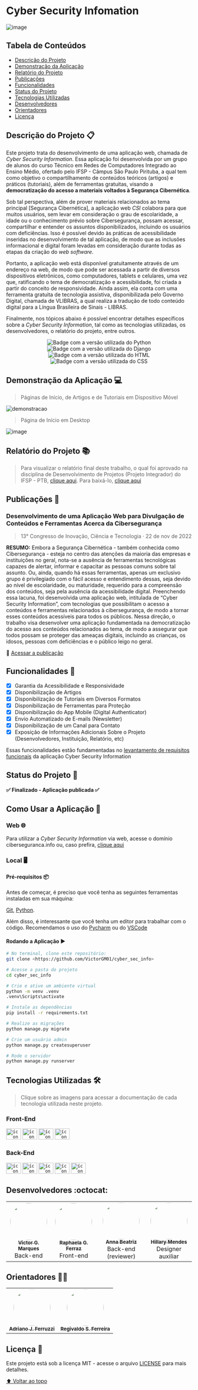 # Cyber Security Infomation
![image](https://user-images.githubusercontent.com/86068797/166588543-9ff49eb2-8926-4de9-8c27-27d4936941e7.png)


## Tabela de Conteúdos
* [Descrição do Projeto](#descrição-do-projeto-)
* [Demonstração da Aplicação](#demonstração-da-aplicação-)
* [Relatório do Projeto](#relatório-do-projeto-)
* [Publicações](#publicações-)
* [Funcionalidades](#funcionalidades-scroll)
* [Status do Projeto](#status-do-projeto-)
* [Tecnologias Utilizadas](#tecnologias-utilizadas-hammer_and_wrench)
* [Desenvolvedores](#desenvolvedores-octocat)
* [Orientadores](#orientadores-)
* [Licença](#licença-)

## Descrição do Projeto 📋
Este projeto trata do desenvolvimento de uma aplicação web, chamada de *Cyber Security Information*. Essa aplicação foi desenvolvida por um grupo de alunos do 
curso Técnico em Redes de Computadores Integrado ao Ensino Médio, ofertado pelo IFSP - Câmpus São Paulo Pirituba, 
a qual tem como objetivo o compartilhamento de conteúdos teóricos (artigos) e práticos (tutoriais), além de ferramentas gratuitas, 
visando a **democratização do acesso a materiais voltados à Segurança Cibernética**.

Sob tal perspectiva, além de prover materiais relacionados ao tema principal [Segurança Cibernética], a aplicação web *CSI* 
colabora para que muitos usuários, sem levar em consideração o grau de escolaridade, a idade ou o conhecimento prévio sobre Cibersegurança, possam acessar, 
compartilhar e entender os assuntos disponibilizados, incluindo os usuários com deficiências. Isso é possível devido às práticas de acessibilidade 
inseridas no desenvolvimento de tal aplicação, de modo que as inclusões informacional e digital foram levadas em consideração 
durante todas as etapas da criação do *web software*.

Portanto, a aplicação web está disponível gratuitamente através de um endereço na web, de modo que pode ser acessada a partir 
de diversos dispositivos eletrônicos, como computadores, tablets e celulares, uma vez que, ratificando o tema de democratização e acessibilidade, 
foi criada a partir do conceito de responsividade. Ainda assim, ela conta com uma ferramenta gratuita de tecnologia assistiva, disponibilizada 
pelo Governo Digital, chamada de VLIBRAS, a qual realiza a tradução de todo conteúdo digital para a Língua Brasileira de Sinais - LIBRAS.

Finalmente, nos tópicos abaixo é possível encontrar detalhes específicos sobre a *Cyber Security Information*, tal como as tecnologias utilizadas, 
os desenvolvedores, o relatório do projeto, entre outros.

<div align="center">
    <img alt="Badge com a versão utilizada do Python" src="https://img.shields.io/static/v1?label=PYTHON&message=3.9.9&color=blue&style=for-the-badge&logo=Python"/>
    <img alt="Badge com a versão utilizada do Django" src="https://img.shields.io/static/v1?label=DJANGO&message=4.0.1&color=brightgreen&style=for-the-badge&logo=DJANGO&logoColor=green"/>
    <img alt="Badge com a versão utilizada do HTML" src="https://img.shields.io/static/v1?label=HTML&message=V5&color=yellow&style=for-the-badge&logo=HTML5&logoColor=yellow"/>
    <img alt="Badge com a versão utilizada do CSS" src="https://img.shields.io/static/v1?label=CSS&message=V3&color=blue&style=for-the-badge&logo=CSS3&logoColor=blue"/>
</div>

## Demonstração da Aplicação 💻

> Páginas de Início, de Artigos e de Tutoriais em Dispositivo Móvel

![demonstracao](https://user-images.githubusercontent.com/86068797/197358539-06dd8d8a-2a37-43ca-9409-9db619570500.png)


> Página de Início em Desktop 

![image](https://user-images.githubusercontent.com/86068797/197358830-04419e74-b605-433e-9bec-7374bf3a2f7f.png)

## Relatório do Projeto 📚

> Para visualizar o relatório final deste trabalho, o qual foi aprovado na disciplina de Desenvolvimento de Projetos (Projeto Integrador) do IFSP - PTB, [clique aqui](relatorio.md). Para baixá-lo, [clique aqui](https://github.com/VictorGM01/cyber_sec_info/files/10255445/relatorio_projeto_cyber_security_information_2022.pdf)

## Publicações 🔬

### Desenvolvimento de uma Aplicação Web para Divulgação de Conteúdos e Ferramentas Acerca da Cibersegurança
> 13° Congresso de Inovação, Ciência e Tecnologia · 22 de nov de 2022

**RESUMO:** Embora a Segurança Cibernética - também conhecida como Cibersegurança - esteja no
centro das atenções da maioria das empresas e instituições no geral, nota-se a ausência de ferramentas
tecnológicas capazes de alertar, informar e capacitar as pessoas comuns sobre tal assunto. Ou, ainda,
quando há essas ferramentas, apenas um exclusivo grupo é privilegiado com o fácil acesso e
entendimento dessas, seja devido ao nível de escolaridade, ou maturidade, requerido para a
compreensão dos conteúdos, seja pela ausência da acessibilidade digital. Preenchendo essa lacuna, foi
desenvolvida uma aplicação web, intitulada de “Cyber Security Information”, com tecnologias que
possibilitam o acesso a conteúdos e ferramentas relacionados à cibersegurança, de modo a tornar esses
conteúdos acessíveis para todos os públicos. Nessa direção, o trabalho visa desenvolver uma aplicação
fundamentada na democratização do acesso aos conteúdos relacionados ao tema, de modo a assegurar
que todos possam se proteger das ameaças digitais, incluindo as crianças, os idosos, pessoas com
deficiências e o público leigo no geral.

🔎 [Acessar a publicação](http://ocs.ifsp.edu.br/index.php/conict/xiiiconict/paper/view/8254)

## Funcionalidades :scroll:

- [x] Garantia da Acessibilidade e Responsividade
- [x] Disponibilização de Artigos
- [x] Disponibilização de Tutoriais em Diversos Formatos
- [x] Disponibilização de Ferramentas para Proteção
- [x] Disponibilização do App Mobile (Digital Authenticator)
- [x] Envio Automatizado de E-mails (Newsletter)
- [x] Disponibilização de um Canal para Contato
- [x] Exposição de Informações Adicionais Sobre o Projeto (Desenvolvedores, Instituição, Relatório, etc)

Essas funcionalidades estão fundamentadas no [levantamento de requisitos funcionais](https://github.com/VictorGM01/cyber_sec_info/blob/main/relatorio.md#etapas-iniciais) da aplicação Cyber Security Information

## Status do Projeto 🔔
#### ✅ Finalizado - Aplicação publicada ✅

## Como Usar a Aplicação 🚀

### Web 🌐
Para utilizar a *Cyber Security Information* via web, acesse o domínio ciberseguranca.info ou, caso prefira, [clique aqui](https://www.ciberseguranca.info/)

### Local 🖥️
#### Pré-requisitos 📦
Antes de começar, é preciso que você tenha as seguintes ferramentas instaladas em sua máquina:

[Git](https://git-scm.com/), [Python](https://www.python.org/downloads/release/python-390/).

Além disso, é interessante que você tenha um editor para trabalhar com o código. Recomendamos o uso do [Pycharm](https://www.jetbrains.com/pycharm/download/#section=windows) ou do [VSCode](https://code.visualstudio.com/)

#### Rodando a Aplicação ▶
```bash
# No terminal, clone este repositório:
git clone <https://github.com/VictorGM01/cyber_sec_info>

# Acesse a pasta do projeto
cd cyber_sec_info

# Crie e ative um ambiente virtual
python -m venv .venv
.venv\Scripts\activate

# Instale as dependências
pip install -r requirements.txt

# Realize as migrações
python manage.py migrate

# Crie um usuário admin
python manage.py createsuperuser

# Rode o servidor
python manage.py runserver
```

## Tecnologias Utilizadas :hammer_and_wrench:

> Clique sobre as imagens para acessar a documentação de cada tecnologia utilizada neste projeto.

### Front-End

<code><a title="HTML5" href="https://www.w3schools.com/html/default.asp"><img alt="ícone html" height="30" width="40" src="https://cdn.jsdelivr.net/gh/devicons/devicon/icons/html5/html5-original.svg"></a></code>
<code><a title="CSS3" href="https://www.w3schools.com/css/default.asp"><img alt="ícone css" height="30" width="40" src="https://cdn.jsdelivr.net/gh/devicons/devicon/icons/css3/css3-original.svg"></a></code>
<code><a title="JavaScript" href="https://www.w3schools.com/js/default.asp"><img alt="ícone javascript" height="30" width="40" src="https://cdn.jsdelivr.net/gh/devicons/devicon/icons/javascript/javascript-original.svg" /></a></code>
<code><a title="JQuery" href="https://www.w3schools.com/jquery/default.asp"><img alt="ícone jquery" height="30" width="40" src="https://cdn.jsdelivr.net/gh/devicons/devicon/icons/jquery/jquery-plain-wordmark.svg" /></a></code>

### Back-End

<code><a title="Python" href="https://www.w3schools.com/python/default.asp"><img alt="ícone python" height="30" width="40" src="https://cdn.jsdelivr.net/gh/devicons/devicon/icons/python/python-original.svg"></a></code>
<code><a title="Django" href="https://docs.djangoproject.com/en/4.1/"><img alt="ícone django" height="30" width="40" src="https://cdn.jsdelivr.net/gh/devicons/devicon/icons/django/django-plain.svg"></a></code>
<code><a title="SQLite" href="https://www.sqlite.org/docs.html"><img alt="ícone sqlite" height="30" width="40" src="https://cdn.jsdelivr.net/gh/devicons/devicon/icons/sqlite/sqlite-original.svg"></a></code>
<code><a title="ClearDB MySQL" href="https://devcenter.heroku.com/articles/cleardb"><img alt="ícone mysql" height="30" width="40" src="https://cdn.jsdelivr.net/gh/devicons/devicon/icons/mysql/mysql-original-wordmark.svg"></a></code>
<code><a title="Heroku" href="https://devcenter.heroku.com/categories/reference"><img alt="ícone heroku" height="30" width="40" src="https://cdn.jsdelivr.net/gh/devicons/devicon/icons/heroku/heroku-plain.svg"></a></code>

## Desenvolvedores :octocat:
<table>
    <tr>
    <td align="center"><a href="https://github.com/VictorGM01"><img style="border-radius: 50%;" src="https://avatars.githubusercontent.com/u/86068797?v=4" width="100px;" alt=""/><br><sub><b>Victor G. Marques</b></sub></a><br />Back-end</td>
    <td align="center"><a href="https://github.com/raphaelaferraz"><img style="border-radius: 50%;" src="https://avatars.githubusercontent.com/u/86068799?v=4" width="100px;" alt=""/><br><sub><b>Raphaela G. Ferraz</b></sub></a><br>Front-end</td>
    <td align="center"><a href="https://github.com/Anninha1411"><img style="border-radius: 50%;" src="https://avatars.githubusercontent.com/u/86080382?v=4" width="100px;" alt=""/><br><sub><b>Anna Beatriz</b></sub></a><br>Back-end (reviewer)</td>
    <td align="center"><a href="https://github.com/heyyyhill"><img style="border-radius: 50%;" src="https://avatars.githubusercontent.com/u/85965087?v=4" width="100px;" alt=""/><br><sub><b>Hillary Mendes</b></sub></a><br>Designer auxiliar</td>
    </tr>
</table>

## Orientadores 👨‍🔬
<table>
    <tr>
    <td align="center"><a href="https://github.com/adrianoferruzzi"><img style="border-radius: 50%;" src="https://avatars.githubusercontent.com/u/16050067?v=4" width="100px;" alt=""/><br><sub><b>Adriano J. Ferruzzi</b></sub></a></td>
    <td align="center"><a href="https://github.com/regivaldo717"><img style="border-radius: 50%;" src="https://avatars.githubusercontent.com/u/66335296?v=4" width="100px;" alt=""/><br><sub><b>Regivaldo S. Ferreira</b></sub></a></td>
    </tr>
</table>

## Licença 📄
Este projeto está sob a licença MIT - acesse o arquivo [LICENSE](LICENSE) para mais detalhes.

[⬆ Voltar ao topo](#cyber-security-infomation)
